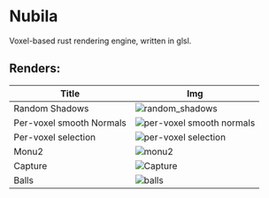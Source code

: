 # Nubila

Voxel-based rust rendering engine, written in glsl.

## Renders:
| Title | Img |
| --- | --- |
| Random Shadows | ![random_shadows](https://github.com/user-attachments/assets/e6c5d80a-0a5d-4081-ba8f-151db5e14ce3)
| Per-voxel smooth Normals | ![per-voxel smooth normals](https://github.com/user-attachments/assets/954aa7ca-127c-47c8-8815-8df24293d196)
| Per-voxel selection | ![per-voxel selection](https://github.com/user-attachments/assets/661146c8-d6b5-489d-91ab-21ed1ed3c907)
| Monu2 | ![monu2](https://github.com/user-attachments/assets/f586e791-7e60-48d6-a388-f0250b526a01)
| Capture | ![Capture](https://github.com/user-attachments/assets/e9d4d951-5416-47fd-9c38-d1359e22c6f2)
| Balls | ![balls](https://github.com/user-attachments/assets/c5775cf8-e6ad-479f-8cf6-0e150b3537cd)
